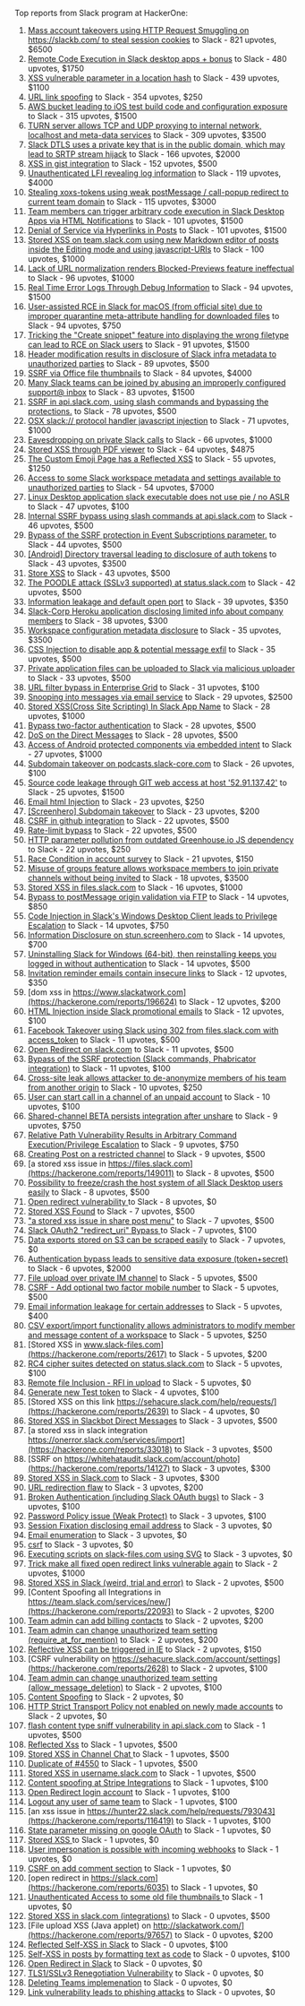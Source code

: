 Top reports from Slack program at HackerOne:

1. [Mass account takeovers using HTTP Request Smuggling on https://slackb.com/ to steal session cookies](https://hackerone.com/reports/737140) to Slack - 821 upvotes, $6500
2. [Remote Code Execution in Slack desktop apps + bonus](https://hackerone.com/reports/783877) to Slack - 480 upvotes, $1750
3. [XSS vulnerable parameter in a location hash](https://hackerone.com/reports/146336) to Slack - 439 upvotes, $1100
4. [URL link spoofing](https://hackerone.com/reports/481472) to Slack - 354 upvotes, $250
5. [AWS bucket leading to iOS test build code and configuration exposure](https://hackerone.com/reports/404822) to Slack - 315 upvotes, $1500
6. [TURN server allows TCP and UDP proxying to internal network, localhost and meta-data services](https://hackerone.com/reports/333419) to Slack - 309 upvotes, $3500
7. [Slack DTLS uses a private key that is in the public domain, which may lead to SRTP stream hijack](https://hackerone.com/reports/531032) to Slack - 166 upvotes, $2000
8. [XSS in gist integration](https://hackerone.com/reports/11073) to Slack - 152 upvotes, $500
9. [Unauthenticated LFI revealing log information](https://hackerone.com/reports/272578) to Slack - 119 upvotes, $4000
10. [Stealing xoxs-tokens using weak postMessage / call-popup redirect to current team domain](https://hackerone.com/reports/207170) to Slack - 115 upvotes, $3000
11. [Team members can trigger arbitrary code execution in Slack Desktop Apps via HTML Notifications](https://hackerone.com/reports/816156) to Slack - 101 upvotes, $1500
12. [Denial of Service via Hyperlinks in Posts](https://hackerone.com/reports/1077136) to Slack - 101 upvotes, $1500
13. [Stored XSS on team.slack.com using new Markdown editor of posts inside the Editing mode and using javascript-URIs](https://hackerone.com/reports/132104) to Slack - 100 upvotes, $1000
14. [Lack of URL normalization renders Blocked-Previews feature ineffectual](https://hackerone.com/reports/1102764) to Slack - 96 upvotes, $1000
15. [Real Time Error Logs Through Debug Information](https://hackerone.com/reports/503283) to Slack - 94 upvotes, $1500
16. [User-assisted RCE in Slack for macOS (from official site) due to improper quarantine meta-attribute handling for downloaded files](https://hackerone.com/reports/470637) to Slack - 94 upvotes, $750
17. [Tricking the "Create snippet" feature into displaying the wrong filetype can lead to RCE on Slack users](https://hackerone.com/reports/833080) to Slack - 91 upvotes, $1500
18. [Header modification results in disclosure of Slack infra metadata to unauthorized parties](https://hackerone.com/reports/727330) to Slack - 89 upvotes, $500
19. [SSRF via Office file thumbnails](https://hackerone.com/reports/671935) to Slack - 84 upvotes, $4000
20. [Many Slack teams can be joined by abusing an improperly configured support@ inbox](https://hackerone.com/reports/239623) to Slack - 83 upvotes, $1500
21. [SSRF in api.slack.com, using slash commands and bypassing the protections.](https://hackerone.com/reports/381129) to Slack - 78 upvotes, $500
22. [OSX slack:// protocol handler javascript injection](https://hackerone.com/reports/79348) to Slack - 71 upvotes, $1000
23. [Eavesdropping on private Slack calls](https://hackerone.com/reports/184698) to Slack - 66 upvotes, $1000
24. [Stored XSS through PDF viewer](https://hackerone.com/reports/881557) to Slack - 64 upvotes, $4875
25. [The Custom Emoji Page has a Reflected XSS](https://hackerone.com/reports/258198) to Slack - 55 upvotes, $1250
26. [Access to some Slack workspace metadata and settings available to unauthorized parties](https://hackerone.com/reports/130133) to Slack - 54 upvotes, $7000
27. [Linux Desktop application slack executable does not use pie / no ASLR](https://hackerone.com/reports/415272) to Slack - 47 upvotes, $100
28. [Internal SSRF bypass using slash commands at api.slack.com](https://hackerone.com/reports/356765) to Slack - 46 upvotes, $500
29. [Bypass of the SSRF protection in Event Subscriptions parameter.](https://hackerone.com/reports/386292) to Slack - 44 upvotes, $500
30. [[Android] Directory traversal leading to disclosure of auth tokens](https://hackerone.com/reports/1378889) to Slack - 43 upvotes, $3500
31. [Store XSS](https://hackerone.com/reports/187410) to Slack - 43 upvotes, $500
32. [The POODLE attack (SSLv3 supported) at status.slack.com](https://hackerone.com/reports/375097) to Slack - 42 upvotes, $500
33. [Information leakage and default open port](https://hackerone.com/reports/305518) to Slack - 39 upvotes, $350
34. [Slack-Corp Heroku application disclosing limited info about company members](https://hackerone.com/reports/966814) to Slack - 38 upvotes, $300
35. [Workspace configuration metadata disclosure](https://hackerone.com/reports/864489) to Slack - 35 upvotes, $3500
36. [CSS Injection to disable app & potential message exfil](https://hackerone.com/reports/679969) to Slack - 35 upvotes, $500
37. [Private application files can be uploaded to Slack via malicious uploader](https://hackerone.com/reports/375083) to Slack - 33 upvotes, $500
38. [URL filter bypass in Enterprise Grid](https://hackerone.com/reports/500348) to Slack - 31 upvotes, $100
39. [Snooping into messages via email service](https://hackerone.com/reports/163938) to Slack - 29 upvotes, $2500
40. [ Stored XSS(Cross Site Scripting) In Slack App Name](https://hackerone.com/reports/159460) to Slack - 28 upvotes, $1000
41. [Bypass  two-factor authentication](https://hackerone.com/reports/121696) to Slack - 28 upvotes, $500
42. [DoS on the Direct Messages](https://hackerone.com/reports/746003) to Slack - 28 upvotes, $500
43. [Access of Android protected components via embedded intent](https://hackerone.com/reports/200427) to Slack - 27 upvotes, $1000
44. [Subdomain takeover on podcasts.slack-core.com](https://hackerone.com/reports/195350) to Slack - 26 upvotes, $100
45. [Source code leakage through GIT web access at host '52.91.137.42'](https://hackerone.com/reports/148068) to Slack - 25 upvotes, $1500
46. [Email html Injection](https://hackerone.com/reports/1461194) to Slack - 23 upvotes, $250
47. [[Screenhero] Subdomain takeover](https://hackerone.com/reports/142096) to Slack - 23 upvotes, $200
48. [CSRF in github integration](https://hackerone.com/reports/174328) to Slack - 22 upvotes, $500
49. [Rate-limit bypass](https://hackerone.com/reports/165727) to Slack - 22 upvotes, $500
50. [HTTP parameter pollution from outdated Greenhouse.io JS dependency](https://hackerone.com/reports/335339) to Slack - 22 upvotes, $250
51. [Race Condition in account survey](https://hackerone.com/reports/165570) to Slack - 21 upvotes, $150
52. [Misuse of groups feature allows workspace members to join private channels without being invited](https://hackerone.com/reports/1248852) to Slack - 18 upvotes, $3500
53. [Stored XSS in files.slack.com](https://hackerone.com/reports/827606) to Slack - 16 upvotes, $1000
54. [Bypass to postMessage origin validation via FTP](https://hackerone.com/reports/210654) to Slack - 14 upvotes, $850
55. [Code Injection in Slack's Windows Desktop Client leads to Privilege Escalation](https://hackerone.com/reports/162955) to Slack - 14 upvotes, $750
56. [Information Disclosure on stun.screenhero.com](https://hackerone.com/reports/175061) to Slack - 14 upvotes, $700
57. [Uninstalling Slack for Windows (64-bit), then reinstalling keeps you logged in without authentication](https://hackerone.com/reports/238260) to Slack - 14 upvotes, $500
58. [Invitation reminder emails contain insecure links](https://hackerone.com/reports/327674) to Slack - 12 upvotes, $350
59. [dom xss in https://www.slackatwork.com](https://hackerone.com/reports/196624) to Slack - 12 upvotes, $200
60. [HTML Injection inside Slack promotional emails](https://hackerone.com/reports/321029) to Slack - 12 upvotes, $100
61. [Facebook Takeover using Slack using 302 from files.slack.com with access_token](https://hackerone.com/reports/6017) to Slack - 11 upvotes, $500
62. [Open Redirect on slack.com](https://hackerone.com/reports/140447) to Slack - 11 upvotes, $500
63. [Bypass of the SSRF protection (Slack commands, Phabricator integration)](https://hackerone.com/reports/61312) to Slack - 11 upvotes, $100
64. [Cross-site leak allows attacker to de-anonymize members of his team from another origin](https://hackerone.com/reports/1068153) to Slack - 10 upvotes, $250
65. [User can start call in a channel of an unpaid account](https://hackerone.com/reports/147369) to Slack - 10 upvotes, $100
66. [Shared-channel BETA persists integration after unshare](https://hackerone.com/reports/291822) to Slack - 9 upvotes, $750
67. [Relative Path Vulnerability Results in Arbitrary Command Execution/Privilege Escalation](https://hackerone.com/reports/784714) to Slack - 9 upvotes, $750
68. [Creating Post on a restricted channel](https://hackerone.com/reports/151459) to Slack - 9 upvotes, $500
69. [a stored xss issue in https://files.slack.com](https://hackerone.com/reports/149011) to Slack - 8 upvotes, $500
70. [Possibility to freeze/crash the host system of all Slack Desktop users easily](https://hackerone.com/reports/392728) to Slack - 8 upvotes, $500
71. [Open redirect vulnerability ](https://hackerone.com/reports/2731) to Slack - 8 upvotes, $0
72. [Stored XSS Found](https://hackerone.com/reports/9774) to Slack - 7 upvotes, $500
73. ["a stored xss issue in share post menu"](https://hackerone.com/reports/148848) to Slack - 7 upvotes, $500
74. [Slack OAuth2 "redirect_uri" Bypass ](https://hackerone.com/reports/2575) to Slack - 7 upvotes, $100
75. [Data exports stored on S3 can be scraped easily](https://hackerone.com/reports/2746) to Slack - 7 upvotes, $0
76. [Authentication bypass leads to sensitive data exposure (token+secret)](https://hackerone.com/reports/129918) to Slack - 6 upvotes, $2000
77. [File upload over private IM channel](https://hackerone.com/reports/143903) to Slack - 5 upvotes, $500
78. [CSRF - Add optional two factor mobile number](https://hackerone.com/reports/155774) to Slack - 5 upvotes, $500
79. [Email information leakage for certain addresses](https://hackerone.com/reports/169992) to Slack - 5 upvotes, $400
80. [CSV export/import functionality allows administrators to modify member and message content of a workspace](https://hackerone.com/reports/1661310) to Slack - 5 upvotes, $250
81. [Stored XSS in www.slack-files.com](https://hackerone.com/reports/2617) to Slack - 5 upvotes, $200
82. [RC4 cipher suites detected on status.slack.com](https://hackerone.com/reports/99157) to Slack - 5 upvotes, $100
83. [Remote file Inclusion - RFI in upload](https://hackerone.com/reports/14092) to Slack - 5 upvotes, $0
84. [Generate new Test token](https://hackerone.com/reports/147544) to Slack - 4 upvotes, $100
85. [Stored XSS on this link https://sehacure.slack.com/help/requests/](https://hackerone.com/reports/2639) to Slack - 4 upvotes, $0
86. [Stored XSS in Slackbot Direct Messages](https://hackerone.com/reports/4561) to Slack - 3 upvotes, $500
87. [a stored xss in  slack integration  https://onerror.slack.com/services/import](https://hackerone.com/reports/33018) to Slack - 3 upvotes, $500
88. [SSRF on https://whitehataudit.slack.com/account/photo](https://hackerone.com/reports/14127) to Slack - 3 upvotes, $300
89. [Stored XSS in Slack.com](https://hackerone.com/reports/6002) to Slack - 3 upvotes, $300
90. [URL redirection flaw](https://hackerone.com/reports/2622) to Slack - 3 upvotes, $200
91. [Broken Authentication (including Slack OAuth bugs)](https://hackerone.com/reports/2559) to Slack - 3 upvotes, $100
92. [Password Policy issue (Weak Protect)](https://hackerone.com/reports/17160) to Slack - 3 upvotes, $100
93. [Session Fixation disclosing email address](https://hackerone.com/reports/2582) to Slack - 3 upvotes, $0
94. [Email enumeration](https://hackerone.com/reports/2766) to Slack - 3 upvotes, $0
95. [csrf](https://hackerone.com/reports/2635) to Slack - 3 upvotes, $0
96. [Executing scripts on slack-files.com using SVG](https://hackerone.com/reports/100565) to Slack - 3 upvotes, $0
97. [Trick make all fixed open redirect links vulnerable again](https://hackerone.com/reports/104087) to Slack - 2 upvotes, $1000
98. [Stored XSS in Slack (weird, trial and error)](https://hackerone.com/reports/96337) to Slack - 2 upvotes, $500
99. [Content Spoofing all Integrations in https://team.slack.com/services/new/](https://hackerone.com/reports/22093) to Slack - 2 upvotes, $200
100. [Team admin can add billing contacts](https://hackerone.com/reports/47940) to Slack - 2 upvotes, $200
101. [Team admin can change unauthorized team setting (require_at_for_mention)](https://hackerone.com/reports/46747) to Slack - 2 upvotes, $200
102. [Reflective XSS can be triggered in IE](https://hackerone.com/reports/2497) to Slack - 2 upvotes, $150
103. [CSRF vulnerability on https://sehacure.slack.com/account/settings](https://hackerone.com/reports/2628) to Slack - 2 upvotes, $100
104. [Team admin can change unauthorized team setting (allow_message_deletion)](https://hackerone.com/reports/46750) to Slack - 2 upvotes, $100
105. [Content Spoofing](https://hackerone.com/reports/2979) to Slack - 2 upvotes, $0
106. [HTTP Strict Transport Policy not enabled on newly made accounts](https://hackerone.com/reports/26763) to Slack - 2 upvotes, $0
107. [flash content type sniff vulnerability in api.slack.com](https://hackerone.com/reports/3455) to Slack - 1 upvotes, $500
108. [Reflected Xss](https://hackerone.com/reports/2777) to Slack - 1 upvotes, $500
109. [Stored XSS in Channel Chat ](https://hackerone.com/reports/2652) to Slack - 1 upvotes, $500
110. [Duplicate of #4550](https://hackerone.com/reports/4638) to Slack - 1 upvotes, $500
111. [Stored XSS in username.slack.com](https://hackerone.com/reports/2625) to Slack - 1 upvotes, $500
112. [Content spoofing at Stripe Integrations](https://hackerone.com/reports/21248) to Slack - 1 upvotes, $100
113. [Open Redirect login account](https://hackerone.com/reports/16718) to Slack - 1 upvotes, $100
114. [Logout any user of same team](https://hackerone.com/reports/54610) to Slack - 1 upvotes, $100
115. [an xss issue in https://hunter22.slack.com/help/requests/793043](https://hackerone.com/reports/116419) to Slack - 1 upvotes, $100
116. [State parameter missing on google OAuth](https://hackerone.com/reports/2688) to Slack - 1 upvotes, $0
117. [Stored XSS ](https://hackerone.com/reports/2926) to Slack - 1 upvotes, $0
118. [User impersonation is possible with incoming webhooks](https://hackerone.com/reports/3722) to Slack - 1 upvotes, $0
119. [CSRF on add comment section](https://hackerone.com/reports/2638) to Slack - 1 upvotes, $0
120. [open redirect in https://slack.com](https://hackerone.com/reports/6035) to Slack - 1 upvotes, $0
121. [Unauthenticated Access to some old file thumbnails ](https://hackerone.com/reports/145621) to Slack - 1 upvotes, $0
122. [Stored XSS in slack.com (integrations)](https://hackerone.com/reports/10297) to Slack - 0 upvotes, $500
123. [File upload XSS (Java applet) on http://slackatwork.com/](https://hackerone.com/reports/97657) to Slack - 0 upvotes, $200
124. [Reflected Self-XSS in Slack](https://hackerone.com/reports/97683) to Slack - 0 upvotes, $100
125. [Self-XSS in posts by formatting text as code](https://hackerone.com/reports/89505) to Slack - 0 upvotes, $100
126. [Open Redirect in Slack](https://hackerone.com/reports/4549) to Slack - 0 upvotes, $0
127. [TLS1/SSLv3 Renegotiation Vulnerability](https://hackerone.com/reports/5617) to Slack - 0 upvotes, $0
128. [Deleting Teams implemenation](https://hackerone.com/reports/2975) to Slack - 0 upvotes, $0
129. [Link vulnerability leads to phishing attacks](https://hackerone.com/reports/66994) to Slack - 0 upvotes, $0
